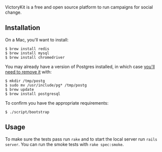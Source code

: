 VictoryKit is a free and open source platform to run campaigns for social change.

## Installation

On a Mac, you'll want to install:

    $ brew install redis
    $ brew install mysql
    $ brew install chromedriver

You may already have a version of Postgres installed, in which case [you'll need to remove it](https://gist.github.com/2471603) with:

    $ mkdir /tmp/postg
    $ sudo mv /usr/include/pg* /tmp/postg
    $ brew update
    $ brew install postgresql

To confirm you have the appropriate requirements:

    $ ./script/bootstrap

## Usage

To make sure the tests pass run `rake` and to start the local server run `rails server`. You can run the smoke tests with `rake spec:smoke`.
